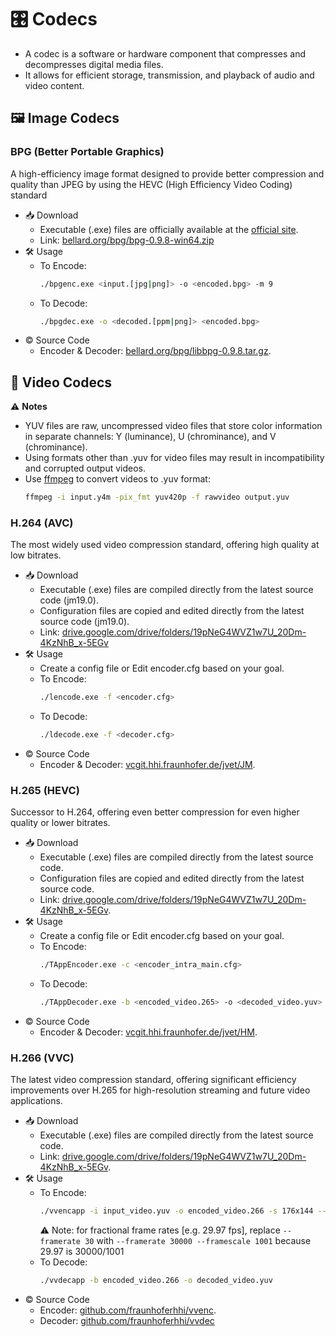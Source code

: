 # 🎛️ Codecs
   - A codec is a software or hardware component that compresses and decompresses digital media files.
   - It allows for efficient storage, transmission, and playback of audio and video content.

## 🖼️ **Image Codecs**

### **BPG (Better Portable Graphics)**
A high-efficiency image format designed to provide better compression and quality than JPEG by using the HEVC (High Efficiency Video Coding) standard
   - 📥 Download
      - Executable (.exe) files are officially available at the [official site](https://bellard.org/bpg/).
      - Link: [bellard.org/bpg/bpg-0.9.8-win64.zip](https://bellard.org/bpg/bpg-0.9.8-win64.zip)
   - 🛠️ Usage
      - To Encode:
         ```bash
         ./bpgenc.exe <input.[jpg|png]> -o <encoded.bpg> -m 9
         ```
      - To Decode:
         ```bash
         ./bpgdec.exe -o <decoded.[ppm|png]> <encoded.bpg>
         ```
   - ©️ Source Code
      - Encoder & Decoder: [bellard.org/bpg/libbpg-0.9.8.tar.gz](https://bellard.org/bpg/libbpg-0.9.8.tar.gz).

## 🎥 **Video Codecs**

⚠️ **Notes**
   - YUV files are raw, uncompressed video files that store color information in separate channels: Y (luminance), U (chrominance), and V (chrominance).
   - Using formats other than .yuv for video files may result in incompatibility and corrupted output videos.
   - Use [ffmpeg](https://github.com/BtbN/FFmpeg-Builds) to convert videos to .yuv format:
      ```bash
      ffmpeg -i input.y4m -pix_fmt yuv420p -f rawvideo output.yuv
      ```

### **H.264 (AVC)**
The most widely used video compression standard, offering high quality at low bitrates.
   - 📥 Download
      - Executable (.exe) files are compiled directly from the latest source code (jm19.0).
      - Configuration files are copied and edited directly from the latest source code (jm19.0).
      - Link: [drive.google.com/drive/folders/19pNeG4WVZ1w7U_20Dm-4KzNhB_x-5EGv](https://drive.google.com/drive/folders/19pNeG4WVZ1w7U_20Dm-4KzNhB_x-5EGv)
   - 🛠️ Usage
      - Create a config file or Edit encoder.cfg based on your goal.
      - To Encode:
         ```bash
         ./lencode.exe -f <encoder.cfg>
         ```
      - To Decode:
         ```bash
         ./ldecode.exe -f <decoder.cfg>
         ```
   - ©️ Source Code
      - Encoder & Decoder: [vcgit.hhi.fraunhofer.de/jvet/JM](https://vcgit.hhi.fraunhofer.de/jvet/JM).

### **H.265 (HEVC)**
Successor to H.264, offering even better compression for even higher quality or lower bitrates.
   - 📥 Download
      - Executable (.exe) files are compiled directly from the latest source code.
      - Configuration files are copied and edited directly from the latest source code.
      - Link: [drive.google.com/drive/folders/19pNeG4WVZ1w7U_20Dm-4KzNhB_x-5EGv](https://drive.google.com/drive/folders/19pNeG4WVZ1w7U_20Dm-4KzNhB_x-5EGv).
   - 🛠️ Usage
      - Create a config file or Edit encoder.cfg based on your goal.
      - To Encode:
         ```bash
         ./TAppEncoder.exe -c <encoder_intra_main.cfg>
         ```
      - To Decode:
         ```bash
         ./TAppDecoder.exe -b <encoded_video.265> -o <decoded_video.yuv>
         ```
   - ©️ Source Code
      - Encoder & Decoder: [vcgit.hhi.fraunhofer.de/jvet/HM](https://vcgit.hhi.fraunhofer.de/jvet/HM).

### **H.266 (VVC)**
The latest video compression standard, offering significant efficiency improvements over H.265 for high-resolution streaming and future video applications.
   - 📥 Download
      - Executable (.exe) files are compiled directly from the latest source code.
      - Link: [drive.google.com/drive/folders/19pNeG4WVZ1w7U_20Dm-4KzNhB_x-5EGv](https://drive.google.com/drive/folders/19pNeG4WVZ1w7U_20Dm-4KzNhB_x-5EGv).
   - 🛠️ Usage
      - To Encode:
         ```bash
         ./vvencapp -i input_video.yuv -o encoded_video.266 -s 176x144 --framerate 30 --frames 20 --profile main_10 --level 5.1 --format yuv420 --bitrate 0 --qp 32
         ```
         ⚠️ Note: for fractional frame rates [e.g. 29.97 fps], replace `--framerate 30` with `--framerate 30000 --framescale 1001` because 29.97 is 30000/1001
      - To Decode:
         ```bash
         ./vvdecapp -b encoded_video.266 -o decoded_video.yuv
         ```
   - ©️ Source Code
      - Encoder: [github.com/fraunhoferhhi/vvenc](https://github.com/fraunhoferhhi/vvenc).
      - Decoder: [github.com/fraunhoferhhi/vvdec](https://github.com/fraunhoferhhi/vvdec)
